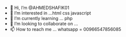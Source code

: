 - 👋 Hi, I’m @AHMEDSHAFIK01
- 👀 I’m interested in ...html css javascript 
- 🌱 I’m currently learning ... php
- 💞️ I’m looking to collaborate on ...
- 📫 How to reach me ... whatsapp = 00966547856085

<!---
AHMEDSHAFIK01/AHMEDSHAFIK01 is a ✨ special ✨ repository because its `README.md` (this file) appears on your GitHub profile.
You can click the Preview link to take a look at your changes.
--->
